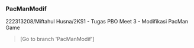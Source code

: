 ### PacManModif
222313208/Miftahul Husna/2KS1 - Tugas PBO Meet 3 - Modifikasi PacMan Game 
> [Go to branch 'PacManModif']
